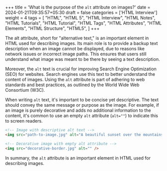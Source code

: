 +++
title = 'What is the purpose of the `alt` attribute on images?'
date = 2024-01-21T09:35:57+05:30
draft = false
categories = ['HTML Interview']
weight = 4
tags = [
    "HTML",
    "HTML 5",
    "HTML Interview",
    "HTML Notes",
    "HTML Tutorials",
    "HTML Tutorial",
    "HTML Tags",
    "HTML Attributes",
    "HTML Elements",
    "HTML Structure",
    "HTML5",
]
+++

The alt attribute, short for "alternative text," is an important element in HTML used for describing images. Its main role is to provide a backup text description when an image cannot be displayed, due to reasons like network issues or incorrect image paths. This ensures that users still understand what image was meant to be there by seeing a text description.

Moreover, the `alt` text is crucial for improving Search Engine Optimization (SEO) for websites. Search engines use this text to better understand the content of images. Using the `alt` attribute is part of adhering to web standards and best practices, as outlined by the World Wide Web Consortium (W3C).

When writing `alt` text, it's important to be concise yet descriptive. The text should convey the same message or purpose as the image. For example, if an image is purely decorative and adds no additional information to the content, it's common to use an empty `alt` attribute (`alt=""`) to indicate this to screen readers.

```html
<!-- Image with descriptive alt text -->
<img src="path-to-image.jpg" alt="A beautiful sunset over the mountains" />

<!-- Decorative image with empty alt attribute -->
<img src="decorative-border.jpg" alt="" />
```

In summary, the `alt` attribute is an important element in HTML used for describing images.

